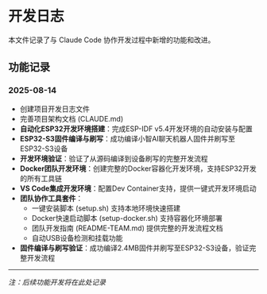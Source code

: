 # 开发日志

本文件记录了与 Claude Code 协作开发过程中新增的功能和改进。

## 功能记录

### 2025-08-14
- 创建项目开发日志文件
- 完善项目架构文档 (CLAUDE.md)
- **自动化ESP32开发环境搭建**：完成ESP-IDF v5.4开发环境的自动安装与配置
- **ESP32-S3固件编译与刷写**：成功编译小智AI聊天机器人固件并刷写至ESP32-S3设备
- **开发环境验证**：验证了从源码编译到设备刷写的完整开发流程
- **Docker团队开发环境**：创建完整的Docker容器化开发环境，支持ESP32开发的所有工具链
- **VS Code集成开发环境**：配置Dev Container支持，提供一键式开发环境启动
- **团队协作工具套件**：
  - 一键安装脚本 (setup.sh) 支持本地环境快速搭建
  - Docker快速启动脚本 (setup-docker.sh) 支持容器化环境部署  
  - 团队开发指南 (README-TEAM.md) 提供完整的开发流程文档
  - 自动USB设备检测和挂载功能
- **固件编译与刷写验证**：成功编译2.4MB固件并刷写至ESP32-S3设备，验证完整开发流程

---

*注：后续功能开发将在此处记录*